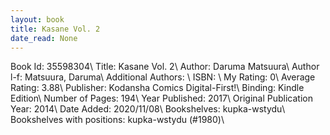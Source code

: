 ```yaml
---
layout: book
title: Kasane Vol. 2
date_read: None
---
```


Book Id: 35598304\ 
Title: Kasane Vol. 2\ 
Author: Daruma Matsuura\ 
Author l-f: Matsuura, Daruma\ 
Additional Authors: \ 
ISBN: \ 
My Rating: 0\ 
Average Rating: 3.88\ 
Publisher: Kodansha Comics Digital-First!\ 
Binding: Kindle Edition\ 
Number of Pages: 194\ 
Year Published: 2017\ 
Original Publication Year: 2014\ 
Date Added: 2020/11/08\ 
Bookshelves: kupka-wstydu\ 
Bookshelves with positions: kupka-wstydu (#1980)\ 

